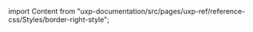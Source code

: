 
import Content from "uxp-documentation/src/pages/uxp-ref/reference-css/Styles/border-right-style";

<Content query="product=xd"/>
